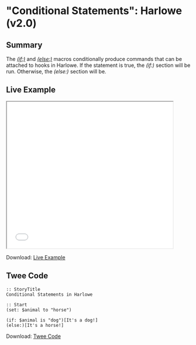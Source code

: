 # "Conditional Statements": Harlowe (v2.0)

## Summary

The [*(if:)*](https://twine2.neocities.org/#macro_if) and [*(else:)*](https://twine2.neocities.org/#macro_else) macros conditionally produce commands that can be attached to hooks in Harlowe. If the statement is true, the *(if:)* section will be run. Otherwise, the *(else:)* section will be.

## Live Example

<section>
<iframe src="harlowe_conditionalstatements_example.html" height=400 width=90%></iframe>


Download: <a href="harlowe_conditionalstatements_example.html" target="_blank">Live Example</a>
</section>

## Twee Code

```
:: StoryTitle
Conditional Statements in Harlowe

:: Start
(set: $animal to "horse")

(if: $animal is "dog")[It's a dog!]
(else:)[It's a horse!]
```

Download: <a href="harlowe_conditionalstatements_twee.txt" target="_blank">Twee Code</a>

